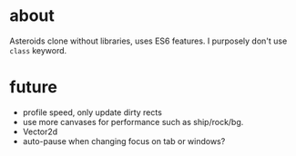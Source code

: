# about

Asteroids clone without libraries, uses ES6 features. I  purposely don't use `class` keyword.

# future

- profile speed, only update dirty rects
- use more canvases for performance such as ship/rock/bg.
- Vector2d
- auto-pause when changing focus on tab or windows?